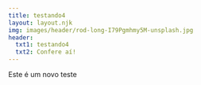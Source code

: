 ```yaml
---
title: testando4
layout: layout.njk
img: images/header/rod-long-I79Pgmhmy5M-unsplash.jpg
header:
  txt1: testando4
  txt2: Confere aí!
---
```

Este é um novo teste
